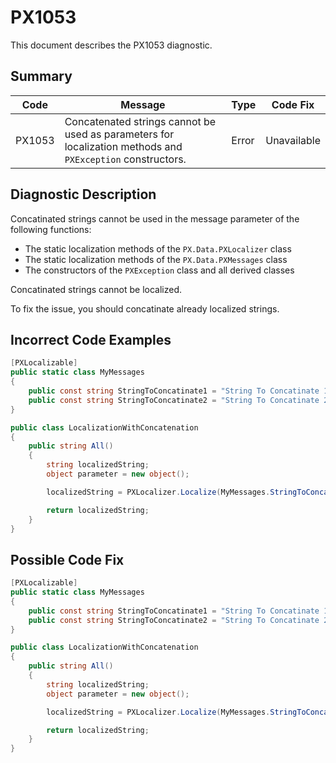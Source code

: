 # PX1053
This document describes the PX1053 diagnostic.

## Summary

| Code   | Message                                                                                                    | Type  | Code Fix    | 
| ------ | ---------------------------------------------------------------------------------------------------------- | ----- | ----------- | 
| PX1053 | Concatenated strings cannot be used as parameters for localization methods and `PXException` constructors. | Error | Unavailable |

## Diagnostic Description
Concatinated strings cannot be used in the message parameter of the following functions:

 - The static localization methods of the `PX.Data.PXLocalizer` class
 - The static localization methods of the `PX.Data.PXMessages` class
 - The constructors of the `PXException` class and all derived classes

 Concatinated strings cannot be localized.

 To fix the issue, you should concatinate already localized strings.

## Incorrect Code Examples

```C#
[PXLocalizable]
public static class MyMessages
{
    public const string StringToConcatinate1 = "String To Concatinate 1";
    public const string StringToConcatinate2 = "String To Concatinate 2";
}

public class LocalizationWithConcatenation
{
    public string All()
    {
        string localizedString;
        object parameter = new object();

        localizedString = PXLocalizer.Localize(MyMessages.StringToConcatinate1 + MyMessages.StringToConcatinate2);

        return localizedString;
    }
}
```

## Possible Code Fix

```C#
[PXLocalizable]
public static class MyMessages
{
    public const string StringToConcatinate1 = "String To Concatinate 1";
    public const string StringToConcatinate2 = "String To Concatinate 2";
}

public class LocalizationWithConcatenation
{
    public string All()
    {
        string localizedString;
        object parameter = new object();

        localizedString = PXLocalizer.Localize(MyMessages.StringToConcatinate1) + PXLocalizer.Localize(MyMessages.StringToConcatinate2);

        return localizedString;
    }
}
```